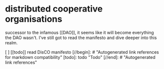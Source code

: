# distributed cooperative organisations

successor to the infamous [[DAO]], it seems like it will become everything the DAO wasn't. I've still got to read the manifesto and dive deeper into this realm.

[ ] [[todo]] read DisCO manifesto
[//begin]: # "Autogenerated link references for markdown compatibility"
[todo]: todo "Todo"
[//end]: # "Autogenerated link references"